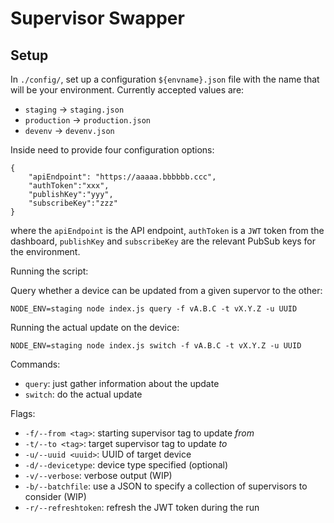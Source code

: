 # Supervisor Swapper

## Setup

In `./config/`, set up a configuration `${envname}.json` file with the name that will be your environment.
Currently accepted values are:

- `staging` -> `staging.json`
- `production` -> `production.json`
- `devenv` -> `devenv.json`

Inside need to provide four configuration options:

```
{
    "apiEndpoint": "https://aaaaa.bbbbbb.ccc",
    "authToken":"xxx",
    "publishKey":"yyy",
    "subscribeKey":"zzz"
}
```

where the `apiEndpoint` is the API endpoint, `authToken` is a `JWT` token from the dashboard, `publishKey` and `subscribeKey` are the relevant PubSub keys for the environment.

Running the script:

Query whether a device can be updated from a given supervor to the other:

```
NODE_ENV=staging node index.js query -f vA.B.C -t vX.Y.Z -u UUID
```

Running the actual update on the device:

```
NODE_ENV=staging node index.js switch -f vA.B.C -t vX.Y.Z -u UUID
```

Commands:

- `query`: just gather information about the update
- `switch`: do the actual update

Flags:

- `-f/--from <tag>`: starting supervisor tag to update _from_
- `-t/--to <tag>`: target supervisor tag to update _to_
- `-u/--uuid <uuid>`: UUID of target device
- `-d/--devicetype`: device type specified (optional)
- `-v/--verbose`: verbose output (WIP)
- `-b/--batchfile`: use a JSON to specify a collection of supervisors to consider (WIP)
- `-r/--refreshtoken`: refresh the JWT token during the run
